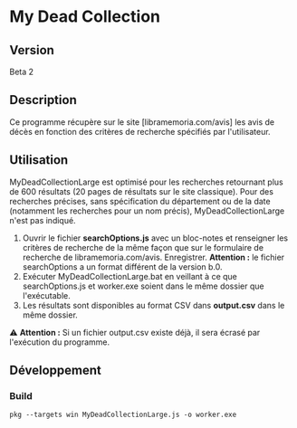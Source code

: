 # My Dead Collection

## Version
Beta 2
## Description
Ce programme récupère sur le site [libramemoria.com/avis] les avis de décès en fonction des critères de recherche spécifiés par l'utilisateur.
## Utilisation
MyDeadCollectionLarge est optimisé pour les recherches retournant plus de 600 résultats (20 pages de résultats sur le site classique). Pour des recherches précises, sans spécification du département ou de la date (notamment les recherches pour un nom précis), MyDeadCollectionLarge n'est pas indiqué.
1. Ouvrir le fichier **searchOptions.js** avec un bloc-notes et renseigner les critères de recherche de la même façon que sur le formulaire de recherche de libramemoria.com/avis. Enregistrer. **Attention :** le fichier searchOptions a un format différent de la version b.0.
3. Exécuter MyDeadCollectionLarge.bat en veillant à ce que searchOptions.js et worker.exe soient dans le même dossier que l'exécutable.
4. Les résultats sont disponibles au format CSV dans **output.csv** dans le même dossier.

⚠ **Attention :** Si un fichier output.csv existe déjà, il sera écrasé par l'exécution du programme.

## Développement
### Build
```shell
pkg --targets win MyDeadCollectionLarge.js -o worker.exe
```
